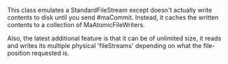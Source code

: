 This class emulates a StandardFileStream except doesn't actually write contents to disk until you send #maCommit.  Instead, it caches the written contents to a collection of MaAtomicFileWriters.

Also, the latest additional feature is that it can be of unlimited size, it reads and writes its multiple physical 'fileStreams' depending on what the file-position requested is.